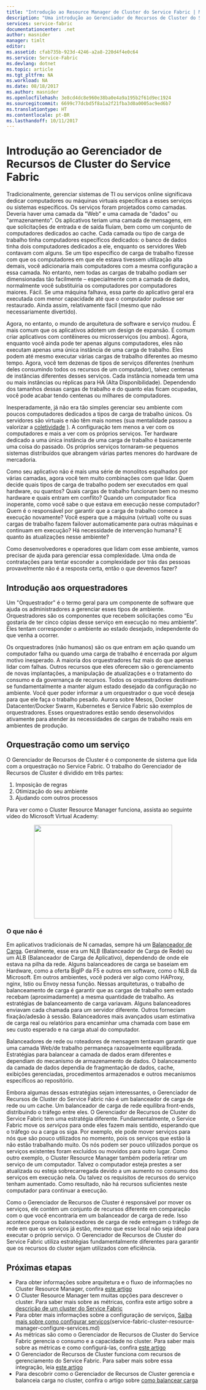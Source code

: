 ```yaml
---
title: "Introdução ao Resource Manager de Cluster do Service Fabric | Microsoft Docs"
description: "Uma introdução ao Gerenciador de Recursos de Cluster do Service Fabric."
services: service-fabric
documentationcenter: .net
author: masnider
manager: timlt
editor: 
ms.assetid: cfab735b-923d-4246-a2a8-220d4f4e0c64
ms.service: Service-Fabric
ms.devlang: dotnet
ms.topic: article
ms.tgt_pltfrm: NA
ms.workload: NA
ms.date: 08/18/2017
ms.author: masnider
ms.openlocfilehash: 3e8cd4dc8e960e38ba0e4a9a195b2f61d9ec1924
ms.sourcegitcommit: 6699c77dcbd5f8a1a2f21fba3d0a0005ac9ed6b7
ms.translationtype: HT
ms.contentlocale: pt-BR
ms.lasthandoff: 10/11/2017
---
```

# <a name="introducing-the-service-fabric-cluster-resource-manager"></a>Introdução ao Gerenciador de Recursos de Cluster do Service Fabric
Tradicionalmente, gerenciar sistemas de TI ou serviços online significava dedicar computadores ou máquinas virtuais específicas a esses serviços ou sistemas específicos. Os serviços foram projetados como camadas. Deveria haver uma camada da "Web" e uma camada de "dados" ou "armazenamento". Os aplicativos teriam uma camada de mensagens, em que solicitações de entrada e de saída fluíam, bem como um conjunto de computadores dedicados ao cache. Cada camada ou tipo de carga de trabalho tinha computadores específicos dedicados: o banco de dados tinha dois computadores dedicados a ele, enquanto os servidores Web contavam com alguns. Se um tipo específico de carga de trabalho fizesse com que os computadores em que ele estava tivessem utilização alta demais, você adicionaria mais computadores com a mesma configuração a essa camada. No entanto, nem todas as cargas de trabalho podiam ser dimensionadas tão facilmente – especialmente com a camada de dados, normalmente você substituiria os computadores por computadores maiores. Fácil. Se uma máquina falhava, essa parte do aplicativo geral era executada com menor capacidade até que o computador pudesse ser restaurado. Ainda assim, relativamente fácil (mesmo que não necessariamente divertido).

Agora, no entanto, o mundo de arquitetura de software e serviço mudou. É mais comum que os aplicativos adotem um design de expansão. É comum criar aplicativos com contêineres ou microsserviços (ou ambos). Agora, enquanto você ainda pode ter apenas alguns computadores, eles não executam apenas uma única instância de uma carga de trabalho. Eles podem até mesmo executar várias cargas de trabalho diferentes ao mesmo tempo. Agora, você tem dezenas de tipos de serviços diferentes (nenhum deles consumindo todos os recursos de um computador), talvez centenas de instâncias diferentes desses serviços. Cada instância nomeada tem uma ou mais instâncias ou réplicas para HA (Alta Disponibilidade). Dependendo dos tamanhos dessas cargas de trabalho e do quanto elas ficam ocupadas, você pode acabar tendo centenas ou milhares de computadores. 

Inesperadamente, já não era tão simples gerenciar seu ambiente com poucos computadores dedicados a tipos de carga de trabalho únicos. Os servidores são virtuais e não têm mais nomes (sua mentalidade passou a valorizar a [coletividade](http://www.slideshare.net/randybias/architectures-for-open-and-scalable-clouds/20) ). A configuração tem menos a ver com os computadores e mais a ver com os próprios serviços. Ter hardware dedicado a uma única instância de uma carga de trabalho é basicamente uma coisa do passado. Os próprios serviços tornaram-se pequenos sistemas distribuídos que abrangem várias partes menores do hardware de mercadoria.

Como seu aplicativo não é mais uma série de monolitos espalhados por várias camadas, agora você tem muito combinações com que lidar. Quem decide quais tipos de carga de trabalho podem ser executados em qual hardware, ou quantos? Quais cargas de trabalho funcionam bem no mesmo hardware e quais entram em conflito? Quando um computador fica inoperante, como você sabe o que estava em execução nesse computador? Quem é o responsável por garantir que a carga de trabalho comece a execução novamente? Você espera que a máquina (virtual) volte ou suas cargas de trabalho fazem failover automaticamente para outras máquinas e continuam em execução? Há necessidade de intervenção humana? E quanto às atualizações nesse ambiente?

Como desenvolvedores e operadores que lidam com esse ambiente, vamos precisar de ajuda para gerenciar essa complexidade. Uma onda de contratações para tentar esconder a complexidade por trás das pessoas provavelmente não é a resposta certa, então o que devemos fazer?

## <a name="introducing-orchestrators"></a>Introdução aos orquestradores
Um "Orquestrador" é o termo geral para um componente de software que ajuda os administradores a gerenciar esses tipos de ambiente. Orquestradores são os componentes que recebem solicitações como “Eu gostaria de ter cinco cópias desse serviço em execução no meu ambiente”. Eles tentam corresponder o ambiente ao estado desejado, independente do que venha a ocorrer.

Os orquestradores (não humanos) são os que entram em ação quando um computador falha ou quando uma carga de trabalho é encerrada por algum motivo inesperado. A maioria dos orquestradores faz mais do que apenas lidar com falhas. Outros recursos que eles oferecem são o gerenciamento de novas implantações, a manipulação de atualizações e o tratamento do consumo e da governança de recursos. Todos os orquestradores destinam-se fundamentalmente a manter algum estado desejado da configuração no ambiente. Você quer poder informar a um orquestrador o que você deseja para que ele faça o trabalho pesado. Aurora sobre Mesos, Docker Datacenter/Docker Swarm, Kubernetes e Service Fabric são exemplos de orquestradores. Esses orquestradores estão sendo desenvolvidos ativamente para atender às necessidades de cargas de trabalho reais em ambientes de produção. 

## <a name="orchestration-as-a-service"></a>Orquestração como um serviço
O Gerenciador de Recursos de Cluster é o componente de sistema que lida com a orquestração no Service Fabric. O trabalho do Gerenciador de Recursos de Cluster é dividido em três partes:

1. Imposição de regras
2. Otimização do seu ambiente
3. Ajudando com outros processos

Para ver como o Cluster Resource Manager funciona, assista ao seguinte vídeo do Microsoft Virtual Academy:<center><a target="_blank" href="https://mva.microsoft.com/en-US/training-courses/building-microservices-applications-on-azure-service-fabric-16747?l=d4tka66yC_5706218965">
<img src="./media/service-fabric-cluster-resource-manager-introduction/ConceptsAndDemoVid.png" WIDTH="360" HEIGHT="244">
</a></center>

### <a name="what-it-isnt"></a>O que não é
Em aplicativos tradicionais de N camadas, sempre há um [Balanceador de Carga](https://en.wikipedia.org/wiki/Load_balancing_(computing)). Geralmente, esse era um NLB (Balanceador de Carga de Rede) ou um ALB (Balanceador de Carga de Aplicativo), dependendo de onde ele estava na pilha da rede. Alguns balanceadores de carga se baseiam em Hardware, como a oferta BigIP da F5 e outros em software, como o NLB da Microsoft. Em outros ambientes, você poderá ver algo como HAProxy, nginx, Istio ou Envoy nessa função. Nessas arquiteturas, o trabalho de balanceamento de carga é garantir que as cargas de trabalho sem estado recebam (aproximadamente) a mesma quantidade de trabalho. As estratégias de balanceamento de carga variavam. Alguns balanceadores enviavam cada chamada para um servidor diferente. Outros forneciam fixação/adesão à sessão. Balanceadores mais avançados usam estimativa de carga real ou relatórios para encaminhar uma chamada com base em seu custo esperado e na carga atual do computador.

Balanceadores de rede ou roteadores de mensagem tentavam garantir que uma camada Web/de trabalho permaneça razoavelmente equilibrada. Estratégias para balancear a camada de dados eram diferentes e dependiam do mecanismo de armazenamento de dados. O balanceamento da camada de dados dependia de fragmentação de dados, cache, exibições gerenciadas, procedimentos armazenados e outros mecanismos específicos ao repositório.

Embora algumas dessas estratégias sejam interessantes, o Gerenciador de Recursos de Cluster do Service Fabric não é um balanceador de carga de rede ou um cache. Um balanceador de carga de rede equilibra front-ends, distribuindo o tráfego entre eles. O Gerenciador de Recursos de Cluster do Service Fabric tem uma estratégia diferente. Fundamentalmente, o Service Fabric move os *serviços* para onde eles fazem mais sentido, esperando que o tráfego ou a carga os siga. Por exemplo, ele pode mover serviços para nós que são pouco utilizados no momento, pois os serviços que estão lá não estão trabalhando muito. Os nós podem ser pouco utilizados porque os serviços existentes foram excluídos ou movidos para outro lugar. Como outro exemplo, o Cluster Resource Manager também poderia retirar um serviço de um computador. Talvez o computador esteja prestes a ser atualizada ou esteja sobrecarregada devido a um aumento no consumo dos serviços em execução nela. Ou talvez os requisitos de recursos do serviço tenham aumentado. Como resultado, não há recursos suficientes neste computador para continuar a execução. 

Como o Gerenciador de Recursos de Cluster é responsável por mover os serviços, ele contém um conjunto de recursos diferente em comparação com o que você encontraria em um balanceador de carga de rede. Isso acontece porque os balanceadores de carga de rede entregam o tráfego de rede em que os serviços já estão, mesmo que esse local não seja ideal para executar o próprio serviço. O Gerenciador de Recursos de Cluster do Service Fabric utiliza estratégias fundamentalmente diferentes para garantir que os recursos do cluster sejam utilizados com eficiência.

## <a name="next-steps"></a>Próximas etapas
- Para obter informações sobre arquitetura e o fluxo de informações no Cluster Resource Manager, confira [este artigo ](service-fabric-cluster-resource-manager-architecture.md)
- O Cluster Resource Manager tem muitas opções para descrever o cluster. Para saber mais sobre as métricas, confira este artigo sobre a [descrição de um cluster do Service Fabric](service-fabric-cluster-resource-manager-cluster-description.md)
- Para obter mais informações sobre a configuração de serviços, [Saiba mais sobre como configurar serviços](service-fabric-cluster-resource-manager-configure-services.md)(service-fabric-cluster-resource-manager-configure-services.md)
- As métricas são como o Gerenciador de Recursos de Cluster do Service Fabric gerencia o consumo e a capacidade no cluster. Para saber mais sobre as métricas e como configurá-las, confira [este artigo](service-fabric-cluster-resource-manager-metrics.md)
- O Gerenciador de Recursos de Cluster funciona com recursos de gerenciamento do Service Fabric. Para saber mais sobre essa integração, leia [este artigo](service-fabric-cluster-resource-manager-management-integration.md)
- Para descobrir como o Gerenciador de Recursos de Cluster gerencia e balanceia carga no cluster, confira o artigo sobre [como balancear carga](service-fabric-cluster-resource-manager-balancing.md)

